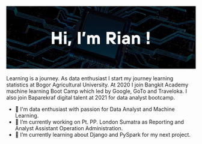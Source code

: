 <img src="https://github.com/RianFerian/rianferian/blob/main/Rian%20Profile.jpg">

Learning is a journey.
As data enthusiast I start my journey learning statistics at Bogor Agricultural University. 
At 2020 I join Bangkit Academy machine learning Boot Camp which led by Google, GoTo and Traveloka. 
I also join Baparekraf digital talent at 2021 for data analyst bootcamp.

- 🚶 I'm data enthusiast with passion for Data Analyst and Machine Learning.
- 🔭 I’m currently working on Pt. PP. London Sumatra as Reporting and Analyst Assistant Operation Administration.
- 🌱 I’m currently learning about Django and PySpark for my next project.

<!--
**RianFerian/rianferian** is a ✨ _special_ ✨ repository because its `README.md` (this file) appears on your GitHub profile.

Here are some ideas to get you started:

- 🔭 I’m currently working on ...
- 🌱 I’m currently learning ...
- 👯 I’m looking to collaborate on ...
- 🤔 I’m looking for help with ...
- 💬 Ask me about ...
- 📫 How to reach me: ...
- 😄 Pronouns: ...
- ⚡ Fun fact: ...
-->
